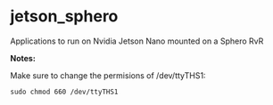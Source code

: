 # jetson_sphero
Applications to run on Nvidia Jetson Nano mounted on a Sphero RvR


**Notes:** 

Make sure to change the permisions of /dev/ttyTHS1:
```
sudo chmod 660 /dev/ttyTHS1
```

